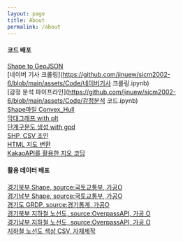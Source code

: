 ```yaml
---
layout: page
title: About
permalink: /about
---
```


#### 코드 배포

[Shape to GeoJSON](https://github.com/jinuew/sicm2002-6/blob/main/assets/Code/Shape_to_GeoJSON.ipynb)<br>
[네이버 기사 크롤링](https://github.com/jinuew/sicm2002-6/blob/main/assets/Code/네이버기사 크롤링.ipynb)<br>
[감정 분석 파이프라인](https://github.com/jinuew/sicm2002-6/blob/main/assets/Code/감정분석 코드.ipynb)<br>
[Shape파일 Convex_Hull](https://github.com/jinuew/sicm2002-6/blob/main/assets/Code/Convex_Hull.ipynb)<br>
[막대그래프 with plt](https://github.com/jinuew/sicm2002-6/blob/main/assets/Code/GRDP.ipynb)<br>
[단계구분도 생성 with gpd](https://github.com/jinuew/sicm2002-6/blob/main/assets/Code/GRDP단계구분도.ipynb)<br>
[SHP, CSV 조인](https://github.com/jinuew/sicm2002-6/blob/main/assets/Code/shp와csv조인.ipynb)<br>
[HTML 지도 변환](https://github.com/jinuew/sicm2002-6/blob/main/assets/Code/Geojson_to_html.ipynb)<br>
[KakaoAPI를 활용한 지오 코딩](https://github.com/jinuew/sicm2002-6/blob/main/assets/Code/지오코딩.ipynb)<br>

#### 활용 데이터 배포

[경기북부 Shape, source:국토교통부, 가공O](https://github.com/jinuew/sicm2002-6/raw/main/assets/Data/경기북도4326.zip)<br>
[경기남부 Shape, source:국토교통부, 가공O](https://github.com/jinuew/sicm2002-6/raw/main/assets/Data/경기남도4326.zip)<br>
[경기도 GRDP. source:경기통계, 가공O](https://github.com/jinuew/sicm2002-6/raw/main/assets/Data/경기도GRDP.xlsx)<br>
[경기북부 지하철 노선도, source:OverpassAPI, 가공 O](https://github.com/jinuew/sicm2002-6/raw/main/assets/Data/north_subway.geojson)<br>
[경기남부 지하철 노선도, source:OverpassAPI, 가공 O](https://github.com/jinuew/sicm2002-6/raw/main/assets/Data/south_subway.geojson)<br>
[지하철 노선도 색상 CSV, 자체제작](https://github.com/jinuew/sicm2002-6/raw/main/assets/Data/subway_color.csv)<br>
